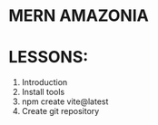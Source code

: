 # MERN AMAZONIA

# LESSONS:

1. Introduction
2. Install tools
3. npm create vite@latest
4. Create git repository


